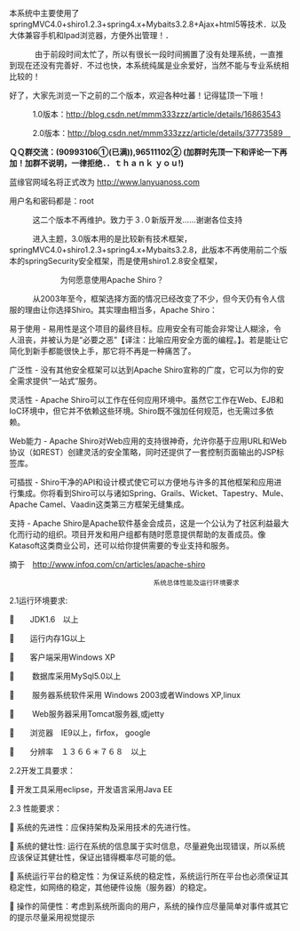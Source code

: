 本系统中主要使用了springMVC4.0+shiro1.2.3+spring4.x+Mybaits3.2.8+Ajax+html5等技术．以及大体兼容手机和Ipad浏览器，方便外出管理！．

　　　
      由于前段时间太忙了，所以有很长一段时间搁置了没有处理系统，一直推到现在还没有完善好．不过也快，本系统纯属是业余爱好，当然不能与专业系统相比较的！

好了，大家先浏览一下之前的二个版本，欢迎各种吐蕃！记得猛顶一下哦！

　　　1.0版本：http://blog.csdn.net/mmm333zzz/article/details/16863543

　　　2.0版本：http://blog.csdn.net/mmm333zzz/article/details/37773589　

**ＱＱ群交流：(90993106①(已满)),96511102②  (加群时先顶一下和评论一下再加！加群不说明，一律拒绝．．ｔｈａｎｋ ｙｏｕ!)**

蓝缘官网域名将正式改为 http://www.lanyuanoss.com  

用户名和密码都是：root


　　　这二个版本不再维护。致力于３.０新版开发……谢谢各位支持


　　　进入主题，3.0版本用的是比较新有技术框架，springMVC4.0+shiro1.2.3+spring4.x+Mybaits3.2.8，此版本不再使用前二个版本的springSecurity安全框架，而是使用shiro1.2.8安全框架，

　　
　　
　　为何愿意使用Apache Shiro？


　　　从2003年至今，框架选择方面的情况已经改变了不少，但今天仍有令人信服的理由让你选择Shiro。其实理由相当多，Apache Shiro：

易于使用 - 易用性是这个项目的最终目标。应用安全有可能会非常让人糊涂，令人沮丧，并被认为是“必要之恶”【译注：比喻应用安全方面的编程。】。若是能让它简化到新手都能很快上手，那它将不再是一种痛苦了。

广泛性 - 没有其他安全框架可以达到Apache Shiro宣称的广度，它可以为你的安全需求提供“一站式”服务。

灵活性 - Apache Shiro可以工作在任何应用环境中。虽然它工作在Web、EJB和IoC环境中，但它并不依赖这些环境。Shiro既不强加任何规范，也无需过多依赖。

Web能力 - Apache Shiro对Web应用的支持很神奇，允许你基于应用URL和Web协议（如REST）创建灵活的安全策略，同时还提供了一套控制页面输出的JSP标签库。

可插拔 - Shiro干净的API和设计模式使它可以方便地与许多的其他框架和应用进行集成。你将看到Shiro可以与诸如Spring、Grails、Wicket、Tapestry、Mule、Apache Camel、Vaadin这类第三方框架无缝集成。

支持 - Apache Shiro是Apache软件基金会成员，这是一个公认为了社区利益最大化而行动的组织。项目开发和用户组都有随时愿意提供帮助的友善成员。像Katasoft这类商业公司，还可以给你提供需要的专业支持和服务。

摘于　http://www.infoq.com/cn/articles/apache-shiro


                           　　　　　　　　系统总体性能及运行环境要求
2.1运行环境要求:

　　JDK1.6　以上

　　运行内存1G以上

　　客户端采用Windows XP

　　 数据库采用MySql5.0以上

　　 服务器系统软件采用 Windows 2003或者Windows XP,linux

　　 Web服务器采用Tomcat服务器,或jetty

　　浏览器　IE9以上，firfox， google

　　分辨率　１３６６＊７６８　以上


2.2开发工具要求：

 开发工具采用eclipse，开发语言采用Java EE

2.3 性能要求：

 系统的先进性：应保持架构及采用技术的先进行性。

 系统的健壮性: 运行在系统的信息属于实时信息，尽量避免出现错误，所以系统应该保证其健壮性，保证出错得概率尽可能的低。

 系统运行平台的稳定性：为保证系统的稳定性，系统运行所在平台也必须保证其稳定性，如网络的稳定，其他硬件设施（服务器）的稳定。

 操作的简便性：考虑到系统所面向的用户，系统的操作应尽量简单对事件或其它的提示尽量采用视觉提示
